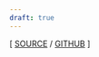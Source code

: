 ```yaml
---
draft: true
---
```


[ [SOURCE](https://initialcommit.com/blog/git-sim) / [GITHUB](https://github.com/initialcommit-com/git-sim) ]
